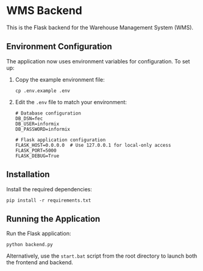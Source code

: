 # WMS Backend

This is the Flask backend for the Warehouse Management System (WMS).

## Environment Configuration

The application now uses environment variables for configuration. To set up:

1. Copy the example environment file:
   ```
   cp .env.example .env
   ```

2. Edit the `.env` file to match your environment:
   ```
   # Database configuration
   DB_DSN=fec
   DB_USER=informix
   DB_PASSWORD=informix

   # Flask application configuration
   FLASK_HOST=0.0.0.0  # Use 127.0.0.1 for local-only access
   FLASK_PORT=5000
   FLASK_DEBUG=True
   ```

## Installation

Install the required dependencies:

```
pip install -r requirements.txt
```

## Running the Application

Run the Flask application:

```
python backend.py
```

Alternatively, use the `start.bat` script from the root directory to launch both the frontend and backend. 